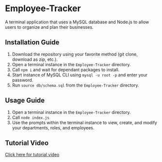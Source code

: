 # Employee-Tracker
A terminal application that uses a MySQL database and Node.js to allow users to organize and plan their businesses. 

## Installation Guide

1. Download the repository using your favorite method (git clone, download as zip, etc.).
2. Open a terminal instance in the `Employee-Tracker` directory.
3. Call ```npm i``` and wait for dependant packages to install.
4. Start instance of MySQL CLI using ```mysql -u root -p``` and enter your password.
5. Run ```source db/schema.sql``` from the `Employee-Tracker` directory. 

## Usage Guide

1. Open a terminal instance in the `Employee-Tracker` directory.
2. Call ```node index.js```
3. Use the prompts within the terminal instance to view, create, and modify your departments, roles, and employees.


## Tutorial Video

[Click here for tutorial video](https://youtu.be/nZtkb0Zf1zE)
